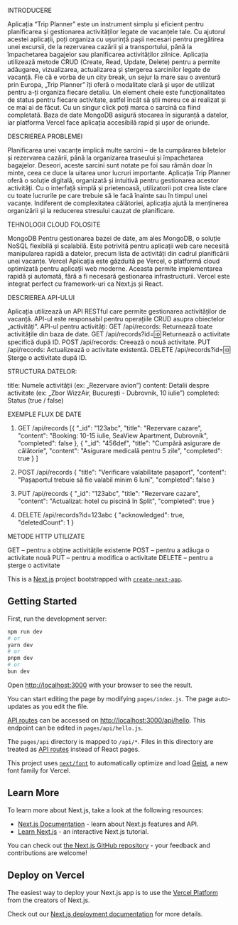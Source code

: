 INTRODUCERE

Aplicația “Trip Planner” este un instrument simplu și eficient pentru planificarea și gestionarea activităților legate de vacanțele tale. Cu ajutorul acestei aplicații, poți organiza cu ușurință pașii necesari pentru pregătirea unei excursii, de la rezervarea cazării și a transportului, până la împachetarea bagajelor sau planificarea activităților zilnice.
Aplicația utilizează metode CRUD (Create, Read, Update, Delete) pentru a permite adăugarea, vizualizarea, actualizarea și ștergerea sarcinilor legate de vacanță. Fie că e vorba de un city break, un sejur la mare sau o aventură prin Europa, „Trip Planner” îți oferă o modalitate clară și ușor de utilizat pentru a-ți organiza fiecare detaliu.
Un element cheie este funcționalitatea de status pentru fiecare activitate, astfel încât să știi mereu ce ai realizat și ce mai ai de făcut. Cu un singur click poți marca o sarcină ca fiind completată.
Baza de date MongoDB asigură stocarea în siguranță a datelor, iar platforma Vercel face aplicația accesibilă rapid și ușor de oriunde.

DESCRIEREA PROBLEMEI

Planificarea unei vacanțe implică multe sarcini – de la cumpărarea biletelor și rezervarea cazării, până la organizarea traseului și împachetarea bagajelor. Deseori, aceste sarcini sunt notate pe foi sau rămân doar în minte, ceea ce duce la uitarea unor lucruri importante.
Aplicația Trip Planner oferă o soluție digitală, organizată și intuitivă pentru gestionarea acestor activități. Cu o interfață simplă și prietenoasă, utilizatorii pot crea liste clare cu toate lucrurile pe care trebuie să le facă înainte sau în timpul unei vacanțe.
Indiferent de complexitatea călătoriei, aplicația ajută la menținerea organizării și la reducerea stresului cauzat de planificare.

TEHNOLOGII CLOUD FOLOSITE

MongoDB
Pentru gestionarea bazei de date, am ales MongoDB, o soluție NoSQL flexibilă și scalabilă. Este potrivită pentru aplicații web care necesită manipularea rapidă a datelor, precum lista de activități din cadrul planificării unei vacanțe.
Vercel
Aplicația este găzduită pe Vercel, o platformă cloud optimizată pentru aplicații web moderne. Aceasta permite implementarea rapidă și automată, fără a fi necesară gestionarea infrastructurii. Vercel este integrat perfect cu framework-uri ca Next.js și React.

DESCRIEREA API-ULUI

Aplicația utilizează un API RESTful care permite gestionarea activităților de vacanță. API-ul este responsabil pentru operațiile CRUD asupra obiectelor „activități”.
API-ul pentru activități:
GET /api/records: Returnează toate activitățile din baza de date.
GET /api/records?id=:id: Returnează o activitate specifică după ID.
POST /api/records: Creează o nouă activitate.
PUT /api/records: Actualizează o activitate existentă.
DELETE /api/records?id=:id: Șterge o activitate după ID.



STRUCTURA DATELOR:

title: Numele activității (ex: „Rezervare avion”)
content: Detalii despre activitate (ex: „Zbor WizzAir, București - Dubrovnik, 10 iulie”)
completed: Status (true / false)

EXEMPLE FLUX DE DATE

1. GET /api/records
 [{
    "_id": "123abc",
    "title": "Rezervare cazare",
    "content": "Booking: 10-15 iulie, SeaView Apartment, Dubrovnik",
    "completed": false
  },
  {
    "_id": "456def",
    "title": "Cumpără asigurare de călătorie",
    "content": "Asigurare medicală pentru 5 zile",
    "completed": true
  }
]

2. POST /api/records
{
  "title": "Verificare valabilitate pașaport",
  "content": "Pașaportul trebuie să fie valabil minim 6 luni",
  "completed": false
}

3. PUT /api/records
{
  "_id": "123abc",
  "title": "Rezervare cazare",
  "content": "Actualizat: hotel cu piscină în Split",
  "completed": true
}

4. DELETE /api/records?id=123abc
{
  "acknowledged": true,
  "deletedCount": 1
}






METODE HTTP UTILIZATE

GET – pentru a obține activitățile existente
POST – pentru a adăuga o activitate nouă
PUT – pentru a modifica o activitate
DELETE – pentru a șterge o activitate



 




This is a [Next.js](https://nextjs.org) project bootstrapped with [`create-next-app`](https://nextjs.org/docs/pages/api-reference/create-next-app).

## Getting Started

First, run the development server:

```bash
npm run dev
# or
yarn dev
# or
pnpm dev
# or
bun dev
```

Open [http://localhost:3000](http://localhost:3000) with your browser to see the result.

You can start editing the page by modifying `pages/index.js`. The page auto-updates as you edit the file.

[API routes](https://nextjs.org/docs/pages/building-your-application/routing/api-routes) can be accessed on [http://localhost:3000/api/hello](http://localhost:3000/api/hello). This endpoint can be edited in `pages/api/hello.js`.

The `pages/api` directory is mapped to `/api/*`. Files in this directory are treated as [API routes](https://nextjs.org/docs/pages/building-your-application/routing/api-routes) instead of React pages.

This project uses [`next/font`](https://nextjs.org/docs/pages/building-your-application/optimizing/fonts) to automatically optimize and load [Geist](https://vercel.com/font), a new font family for Vercel.

## Learn More

To learn more about Next.js, take a look at the following resources:

- [Next.js Documentation](https://nextjs.org/docs) - learn about Next.js features and API.
- [Learn Next.js](https://nextjs.org/learn-pages-router) - an interactive Next.js tutorial.

You can check out [the Next.js GitHub repository](https://github.com/vercel/next.js) - your feedback and contributions are welcome!

## Deploy on Vercel

The easiest way to deploy your Next.js app is to use the [Vercel Platform](https://vercel.com/new?utm_medium=default-template&filter=next.js&utm_source=create-next-app&utm_campaign=create-next-app-readme) from the creators of Next.js.

Check out our [Next.js deployment documentation](https://nextjs.org/docs/pages/building-your-application/deploying) for more details.
